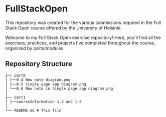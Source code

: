 # FullStackOpen

This repository was created for the various submissions required in the Full Stack Open course offered by the University of Helsinki.

Welcome to my Full Stack Open exercise repository! Here, you'll find all the exercises, practices, and projects I've completed throughout the course, organized by parts/modules.

## Repository Structure

```
├── part0
│ ├──0.4 New note diagram.png
│ ├──0.5 Single page app diagram.png
│ └──0.6 New note in Single page app diagram.png
│
├── part1
│ ├──courseInformation 1.3 and 1.5
│
└── README.md # This file
```
